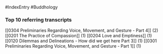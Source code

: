 #IndexEntry #Buddhology

### Top 10 referring transcripts
[[0304 Preliminaries Regarding Voice, Movement, and Gesture - Part 4]] (2)
[[0201 The Practice of Compassion]] (1)
[[0204 Love and Emptiness]] (1)
[[0120 Dilemmas and Delineations - How did we get here Part 3]] (1)
[[0301 Preliminaries Regarding Voice, Movement, and Gesture - Part 1]] (1)

